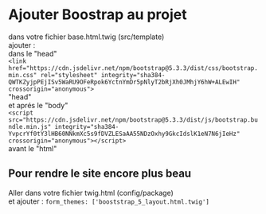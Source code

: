 # Ajouter Boostrap au projet 
dans votre fichier base.html.twig (src/template)\
ajouter : \
dans le "head"\
`<link href="https://cdn.jsdelivr.net/npm/bootstrap@5.3.3/dist/css/bootstrap.min.css" rel="stylesheet" integrity="sha384-QWTKZyjpPEjISv5WaRU9OFeRpok6YctnYmDr5pNlyT2bRjXh0JMhjY6hW+ALEwIH" crossorigin="anonymous">`\
"head"\
et aprés le "body"\
`<script src="https://cdn.jsdelivr.net/npm/bootstrap@5.3.3/dist/js/bootstrap.bundle.min.js" integrity="sha384-YvpcrYf0tY3lHB60NNkmXc5s9fDVZLESaAA55NDzOxhy9GkcIdslK1eN7N6jIeHz" crossorigin="anonymous"></script>`\
avant le "html"

## Pour rendre le site encore plus beau 

Aller dans votre fichier twig.html (config/package)\
et ajouter : `form_themes: ['booststrap_5_layout.html.twig']`

